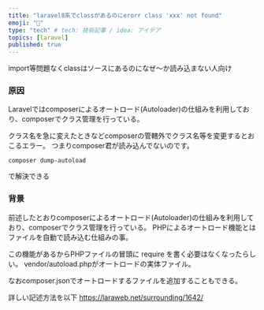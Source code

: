 ```yaml
---
title: "laravel8系でclassがあるのにerorr class 'xxx' not found"
emoji: "🐥"
type: "tech" # tech: 技術記事 / idea: アイデア
topics: [laravel]
published: true
---
```

import等問題なくclassはソースにあるのになぜ〜か読み込まない人向け

### 原因
Laravelではcomposerによるオートロード(Autoloader)の仕組みを利用しており、composerでクラス管理を行っている。

クラス名を急に変えたときなどcomposerの管轄外でクラス名等を変更するとおこるエラー。
つまりcomposer君が読み込んでないのです。

```
composer dump-autoload
```
で解決できる
### 背景
前述したとおりcomposerによるオートロード(Autoloader)の仕組みを利用しており、composerでクラス管理を行っている。
PHPによるオートロード機能とはファイルを自動で読み込む仕組みの事。

この機能があるからPHPファイルの冒頭に require を書く必要はなくなったらしい。
vendor/autoload.phpがオートロードの実体ファイル。

なおcomposer.jsonでオートロードするファイルを追加することもできる。

詳しい記述方法を以下
https://laraweb.net/surrounding/1642/